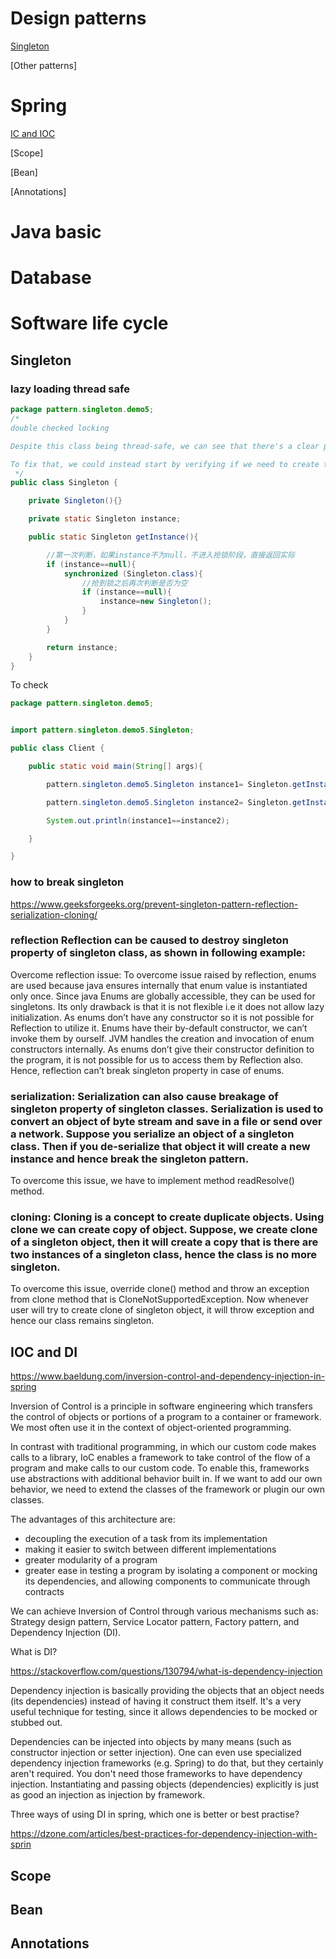 # Design patterns 
[Singleton](#singleton)

[Other patterns]

# Spring 
[IC and IOC](#ic-and-ioc)

[Scope]

[Bean]

[Annotations]


# Java basic 

 
# Database 

# Software life cycle 




## Singleton
### lazy loading thread safe 
```java
package pattern.singleton.demo5;
/*
double checked locking

Despite this class being thread-safe, we can see that there's a clear performance drawback: each time we want to get the instance of our singleton, we need to acquire a potentially unnecessary lock.

To fix that, we could instead start by verifying if we need to create the object in the first place and only in that case we would acquire the lock.
 */
public class Singleton {

    private Singleton(){}

    private static Singleton instance;

    public static Singleton getInstance(){

        //第一次判断，如果instance不为null，不进入抢锁阶段，直接返回实际
        if (instance==null){
            synchronized (Singleton.class){
                //抢到锁之后再次判断是否为空
                if (instance==null){
                    instance=new Singleton();
                }
            }
        }

        return instance;
    }
}

```

To check 

```java
package pattern.singleton.demo5;


import pattern.singleton.demo5.Singleton;

public class Client {

    public static void main(String[] args){

        pattern.singleton.demo5.Singleton instance1= Singleton.getInstance();

        pattern.singleton.demo5.Singleton instance2= Singleton.getInstance();

        System.out.println(instance1==instance2);

    }

}
```
### how to break singleton 
https://www.geeksforgeeks.org/prevent-singleton-pattern-reflection-serialization-cloning/

### reflection  Reflection can be caused to destroy singleton property of singleton class, as shown in following example:
Overcome reflection issue: To overcome issue raised by reflection, enums are used because java ensures internally that enum value is instantiated only once. Since java Enums are globally accessible, they can be used for singletons. Its only drawback is that it is not flexible i.e it does not allow lazy initialization.
As enums don’t have any constructor so it is not possible for Reflection to utilize it. Enums have their by-default constructor, we can’t invoke them by ourself. JVM handles the creation and invocation of enum constructors internally. As enums don’t give their constructor definition to the program, it is not possible for us to access them by Reflection also. Hence, reflection can’t break singleton property in case of enums.

### serialization:  Serialization can also cause breakage of singleton property of singleton classes. Serialization is used to convert an object of byte stream and save in a file or send over a network. Suppose you serialize an object of a singleton class. Then if you de-serialize that object it will create a new instance and hence break the singleton pattern.
To overcome this issue, we have to implement method readResolve() method.


### cloning: Cloning is a concept to create duplicate objects. Using clone we can create copy of object. Suppose, we create clone of a singleton object, then it will create a copy that is there are two instances of a singleton class, hence the class is no more singleton.
To overcome this issue, override clone() method and throw an exception from clone method that is CloneNotSupportedException. Now whenever user will try to create clone of singleton object, it will throw exception and hence our class remains singleton.


## IOC and DI
https://www.baeldung.com/inversion-control-and-dependency-injection-in-spring

Inversion of Control is a principle in software engineering which transfers the control of objects or portions of a program to a container or framework. We most often use it in the context of object-oriented programming.

In contrast with traditional programming, in which our custom code makes calls to a library, IoC enables a framework to take control of the flow of a program and make calls to our custom code. To enable this, frameworks use abstractions with additional behavior built in. If we want to add our own behavior, we need to extend the classes of the framework or plugin our own classes.

The advantages of this architecture are:

- decoupling the execution of a task from its implementation
- making it easier to switch between different implementations
- greater modularity of a program
- greater ease in testing a program by isolating a component or mocking its dependencies, and allowing components to communicate through contracts

We can achieve Inversion of Control through various mechanisms such as: Strategy design pattern, Service Locator pattern, Factory pattern, and Dependency Injection (DI).

What is DI?

https://stackoverflow.com/questions/130794/what-is-dependency-injection

Dependency injection is basically providing the objects that an object needs (its dependencies) instead of having it construct them itself. It's a very useful technique for testing, since it allows dependencies to be mocked or stubbed out.

Dependencies can be injected into objects by many means (such as constructor injection or setter injection). One can even use specialized dependency injection frameworks (e.g. Spring) to do that, but they certainly aren't required. You don't need those frameworks to have dependency injection. Instantiating and passing objects (dependencies) explicitly is just as good an injection as injection by framework.

Three ways of using DI in spring, which one is better or best practise?

https://dzone.com/articles/best-practices-for-dependency-injection-with-sprin




## Scope 


## Bean 
## Annotations 


